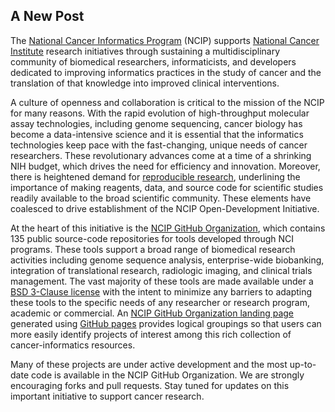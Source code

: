 ## A New Post

The [National Cancer Informatics Program](http://cbiit.nci.nih.gov/ncip/) (NCIP) supports [National Cancer Institute](http://www.cancer.gov/) research initiatives through sustaining a multidisciplinary community of biomedical researchers, informaticists, and developers dedicated to improving informatics practices in the study of cancer and the translation of that knowledge into improved clinical interventions.

A culture of openness and collaboration is critical to the mission of the NCIP for many reasons.  With the rapid evolution of high-throughput molecular assay technologies, including genome sequencing, cancer biology has become a data-intensive science and it is essential that the informatics technologies keep pace with the fast-changing, unique needs of cancer researchers.   These revolutionary advances come at a time of a shrinking NIH budget, which drives the need for efficiency and innovation.  Moreover, there is heightened demand for [reproducible research](http://www.economist.com/news/briefing/21588057-scientists-think-science-self-correcting-alarming-degree-it-not-trouble), underlining the importance of making reagents, data, and source code for scientific studies readily available to the broad scientific community.  These elements have coalesced to drive establishment of the NCIP Open-Development Initiative.

At the heart of this initiative is the [NCIP GitHub Organization](https://github.com/ncip/), which contains 135 public source-code repositories for tools developed through NCI programs. These tools support a broad range of biomedical research activities including genome sequence analysis, enterprise-wide biobanking, integration of translational research, radiologic imaging, and clinical trials management.  The vast majority of these tools are made available under a [BSD 3-Clause license](http://opensource.org/licenses/BSD-3-Clause) with the intent to minimize any barriers to adapting these tools to the specific needs of any researcher or research program, academic or commercial.  An [NCIP GitHub Organization landing page](http://ncip.github.io/) generated using [GitHub pages](http://pages.github.com/) provides logical groupings so that users can more easily identify projects of interest among this rich collection of cancer-informatics resources.

Many of these projects are under active development and the most up-to-date code is available in the NCIP GitHub Organization.  We are strongly encouraging forks and pull requests.  Stay tuned for updates on this important initiative to support cancer research.

